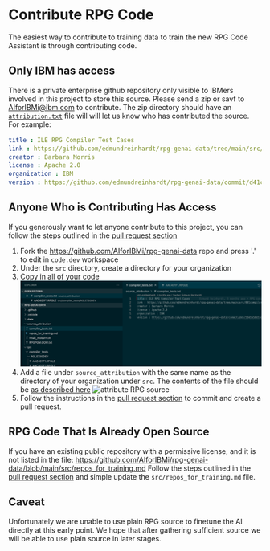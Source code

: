 # Contribute RPG Code

The easiest way to contribute to training data to train the new RPG Code Assistant is through contributing code.

## Only IBM has access

There is a private enterprise github repository only visible to IBMers involved in this project to store this source.
Please send a zip or savf to <AIforIBMi@ibm.com> to contribute.  The zip directory should have an [`attribution.txt`](attribution.md) file will will let us know who has contributed the source.  For example:

```yaml
title : ILE RPG Compiler Test Cases
link : https://github.com/edmundreinhardt/rpg-genai-data/tree/main/src/001compiler_tests/
creator : Barbara Morris
license : Apache 2.0
organization : IBM
version : https://github.com/edmundreinhardt/rpg-genai-data/commit/d41c5d45a58653d7d12958be6c2b739cb5d7e902
```

## Anyone Who is Contributing Has Access

If you generously want to let anyone contribute to this project,
you can follow the steps outlined in the [pull request section](pull_request.md)

1. Fork the <https://github.com/AIforIBMi/rpg-genai-data> repo and press '.' to edit in `code.dev` workspace
2. Under the `src` directory, create a directory for your organization
3. Copy in all of your code
![contribute RPG source](../media/rpg_src.png)
4. Add a file under `source_attribution` with the same name as the directory of your organization under `src`. The contents of the file should be [as described here](attribution.md)
![attribute RPG source](../media/rpg_src_attribution.png)
5. Follow the instructions in the [pull request section](pull_request.md) to commit and create a pull request.

## RPG Code That Is Already Open Source

If you have an existing public repository with a permissive license, and it is not listed in the file:
<https://github.com/AIforIBMi/rpg-genai-data/blob/main/src/repos_for_training.md>
Follow the steps outlined in the [pull request section](pull_request.md) and simple update
the `src/repos_for_training.md` file.

## Caveat

Unfortunately we are unable to use plain RPG source to finetune the AI directly at this early point. We hope that after gathering sufficient source we will be able to use plain source in later stages.

